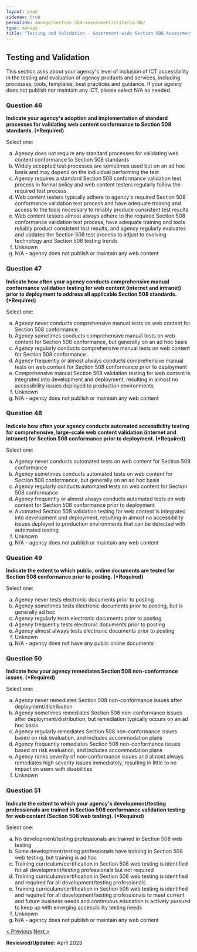 ```yaml
---
layout: page
sidenav: true
permalink: manage/section-508-assessment/criteria-08/
type: manage
title: "Testing and Validation - Government-wide Section 508 Assessment Criteria"
---
```


<H2 id="testing-and-validation">Testing and Validation</H2>
<p>This section asks about your agency's level of inclusion of ICT accessibility in the testing and evaluation of agency products and services, including processes, tools, templates, best practices and guidance. If your agency does not publish nor maintain any ICT, please select N/A as needed.  </p>

<div class="usa-card-group">
<!-- begin insert criteria -->

<!-- Q:046--><div class="usa-card tablet:grid-col-12"><div class="usa-card__container border-top"><div class="usa-card__header"><h3 class="usa-card__heading">	Question 46	</h3></div><div class="usa-card__body"><p><strong>	Indicate your agency's adoption and implementation of standard processes for validating web content conformance to Section 508 standards. (*Required)	</strong></p>	<p>	Select one:	</p>	<p>	<ol type="a"><li>Agency does not require any standard processes for validating web content conformance to Section 508 standards</li><li>Widely accepted test processes are sometimes used but on an ad hoc basis and may depend on the individual performing the test</li><li>Agency requires a standard Section 508 conformance validation test process in formal policy and web content testers regularly follow the required test process</li><li>Web content testers typically adhere to agency's required Section 508 conformance validation test process and have adequate training and access to the tools necessary to reliably produce consistent test results</li><li>Web content testers almost always adhere to the required Section 508 conformance validation test process, have adequate training and tools reliably product consistent test results, and agency regularly evaluates and updates the Section 508 test process to adjust to evolving technology and Section 508 testing trends</li><li>Unknown</li><li>N/A - agency does not publish or maintain any web content</li></ol>	</p>				</div></div></div>
<!-- Q:047--> <div class="usa-card tablet:grid-col-12"><div class="usa-card__container border-top"><div class="usa-card__header"><h3 class="usa-card__heading">	Question 47	</h3></div><div class="usa-card__body"><p><strong>	Indicate how often your agency conducts comprehensive manual conformance validation testing for web content (internet and intranet) prior to deployment to address all applicable Section 508 standards. (*Required)	</strong></p>	<p>	Select one:	</p>	<p>	<ol type="a"><li>Agency never conducts comprehensive manual tests on web content for Section 508 conformance</li><li>Agency sometimes conducts comprehensive manual tests on web content for Section 508 conformance, but generally on an ad hoc basis</li><li>Agency regularly conducts comprehensive manual tests on web content for Section 508 conformance</li><li>Agency frequently or almost always conducts comprehensive manual tests on web content for Section 508 conformance prior to deployment</li><li>Comprehensive manual Section 508 validation testing for web content is integrated into development and deployment, resulting in almost no accessibility issues deployed to production environments</li><li>Unknown</li><li>N/A - agency does not publish or maintain any web content</li></ol>	</p>				</div></div></div>
<!-- Q:048--> <div class="usa-card tablet:grid-col-12"><div class="usa-card__container border-top"><div class="usa-card__header"><h3 class="usa-card__heading">	Question 48	</h3></div><div class="usa-card__body"><p><strong>	Indicate how often your agency conducts automated accessibility testing for comprehensive, large-scale web content validation (internet and intranet) for Section 508 conformance prior to deployment. (*Required)	</strong></p>	<p>	Select one:	</p>	<p>	<ol type="a"><li>Agency never conducts automated tests on web content for Section 508 conformance</li><li>Agency sometimes conducts automated tests on web content for Section 508 conformance, but generally on an ad hoc basis</li><li>Agency regularly conducts automated tests on web content for Section 508 conformance</li><li>Agency frequently or almost always conducts automated tests on web content for Section 508 conformance prior to deployment</li><li>Automated Section 508 validation testing for web content is integrated into development and deployment, resulting in almost no accessibility issues deployed to production environments that can be detected with automated testing</li><li>Unknown</li><li>N/A - agency does not publish or maintain any web content</li></ol>	</p>				</div></div></div>
<!-- Q:049--> <div class="usa-card tablet:grid-col-12"><div class="usa-card__container border-top"><div class="usa-card__header"><h3 class="usa-card__heading">	Question 49	</h3></div><div class="usa-card__body"><p><strong>	Indicate the extent to which public, online documents are tested for Section 508 conformance prior to posting. (*Required)	</strong></p>	<p>	Select one:	</p>	<p>	<ol type="a"><li>Agency never tests electronic documents prior to posting</li><li>Agency sometimes tests electronic documents prior to posting, but is generally ad hoc</li><li>Agency regularly tests electronic documents prior to posting</li><li>Agency frequently tests electronic documents prior to posting</li><li>Agency almost always tests electronic documents prior to posting</li><li>Unknown</li><li>N/A - agency does not have any public online documents</li></ol>	</p>				</div></div></div>
<!-- Q:050--> <div class="usa-card tablet:grid-col-12"><div class="usa-card__container border-top"><div class="usa-card__header"><h3 class="usa-card__heading">	Question 50	</h3></div><div class="usa-card__body"><p><strong>	Indicate how your agency remediates Section 508 non-conformance issues. (*Required)	</strong></p>	<p>	Select one:	</p>	<p>	<ol type="a"><li>Agency never remediates Section 508 non-conformance issues after deployment/distribution</li><li>Agency sometimes remediates Section 508 non-conformance issues after deployment/distribution, but remediation typically occurs on an ad hoc basis</li><li>Agency regularly remediates Section 508 non-conformance issues based on risk evaluation, and includes accommodation plans</li><li>Agency frequently remediates Section 508 non-conformance issues based on risk evaluation, and includes accommodation plans</li><li>Agency ranks severity of non-conformance issues and almost always remediates high severity issues immediately, resulting in little to no impact on users with disabilities</li><li>Unknown</li></ol>	</p>				</div></div></div>
<!-- Q:051--> <div class="usa-card tablet:grid-col-12"><div class="usa-card__container border-top"><div class="usa-card__header"><h3 class="usa-card__heading">	Question 51	</h3></div><div class="usa-card__body"><p><strong>	Indicate the extent to which your agency's development/testing professionals are trained in Section 508 conformance validation testing for web content (Section 508 web testing). (*Required)	</strong></p>	<p>	Select one:	</p>	<p>	<ol type="a"><li>No development/testing professionals are trained in Section 508 web testing</li><li>Some development/testing professionals have training in Section 508 web testing, but training is ad hoc</li><li>Training curriculum/certification in Section 508 web testing is identified for all development/testing professionals but not required</li><li>Training curriculum/certification in Section 508 web testing is identified and required for all development/testing professionals</li><li>Training curriculum/certification in Section 508 web testing is identified and required for all development/testing professionals to meet current and future business needs and continuous education is actively pursued to keep up with emerging accessibility testing needs</li><li>Unknown</li><li>N/A - agency does not publish or maintain any web content</li></ol>	</p>				</div></div></div>

<!-- end insert criteria -->
</div>

<div id="prev-next-section">
    <a class="prev-page" title="Go to previous page" href="{{site.baseurl}}/manage/section-508-assessment/criteria-07/"> < Previous</a>
    <a class="prev-page" title="Go to next page" href="{{site.baseurl}}/manage/section-508-assessment/criteria-09/"> Next > </a>
</div>

**Reviewed/Updated:** April 2023